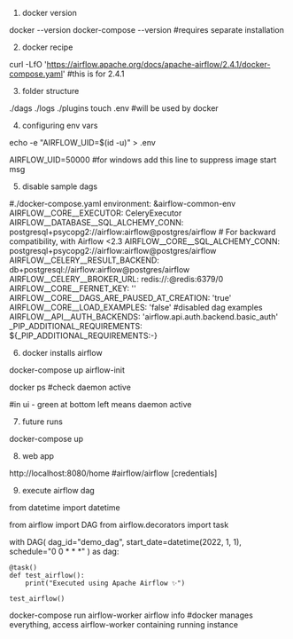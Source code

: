 1. docker version

docker --version
docker-compose --version #requires separate installation

2. docker recipe

curl -LfO 'https://airflow.apache.org/docs/apache-airflow/2.4.1/docker-compose.yaml' #this is for 2.4.1

3. folder structure

./dags ./logs ./plugins
touch .env #will be used by docker

4. configuring env vars

echo -e "AIRFLOW_UID=$(id -u)" > .env

AIRFLOW_UID=50000 #for windows add this line to suppress image start msg


5. disable sample dags

#./docker-compose.yaml
environment:
    &airflow-common-env
    AIRFLOW__CORE__EXECUTOR: CeleryExecutor
    AIRFLOW__DATABASE__SQL_ALCHEMY_CONN: postgresql+psycopg2://airflow:airflow@postgres/airflow
    # For backward compatibility, with Airflow <2.3
    AIRFLOW__CORE__SQL_ALCHEMY_CONN: postgresql+psycopg2://airflow:airflow@postgres/airflow
    AIRFLOW__CELERY__RESULT_BACKEND: db+postgresql://airflow:airflow@postgres/airflow
    AIRFLOW__CELERY__BROKER_URL: redis://:@redis:6379/0
    AIRFLOW__CORE__FERNET_KEY: ''
    AIRFLOW__CORE__DAGS_ARE_PAUSED_AT_CREATION: 'true'
    AIRFLOW__CORE__LOAD_EXAMPLES: 'false' #disabled dag examples
    AIRFLOW__API__AUTH_BACKENDS: 'airflow.api.auth.backend.basic_auth'
    _PIP_ADDITIONAL_REQUIREMENTS: ${_PIP_ADDITIONAL_REQUIREMENTS:-}


6. docker installs airflow

docker-compose up airflow-init

docker ps #check daemon active

#in ui - green at bottom left means daemon active

7. future runs

docker-compose up

8. web app

http://localhost:8080/home #airflow/airflow [credentials]

9. execute airflow dag

from datetime import datetime

from airflow import DAG
from airflow.decorators import task

with DAG(
    dag_id="demo_dag",
    start_date=datetime(2022, 1, 1),
    schedule="0 0 * * *"
    ) as dag:

    @task()
    def test_airflow():
        print("Executed using Apache Airflow ✨")

    test_airflow()

docker-compose run airflow-worker airflow info #docker manages everything, access  airflow-worker containing running instance
